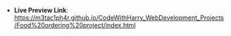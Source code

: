 * **Live Preview Link**: https://m3tac1ph4r.github.io/CodeWithHarry_WebDevelopment_Projects/Food%20ordering%20project/index.html
